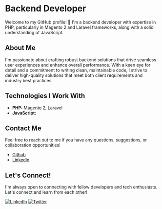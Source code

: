 # Backend Developer

Welcome to my GitHub profile! 👋 I'm a backend developer with expertise in PHP, particularly in Magento 2 and Laravel frameworks, along with a solid understanding of JavaScript.

## About Me

I'm passionate about crafting robust backend solutions that drive seamless user experiences and enhance overall performance. With a keen eye for detail and a commitment to writing clean, maintainable code, I strive to deliver high-quality solutions that meet both client requirements and industry best practices.

## Technologies I Work With

- **PHP:** Magento 2, Laravel
- **JavaScript:**

## Contact Me

Feel free to reach out to me if you have any questions, suggestions, or collaboration opportunities!

- [Github](https://github.com/maulik2900)
- [LinkedIn](https://www.linkedin.com/in/maulik-paneliya-197a7b201/)

## Let's Connect!

I'm always open to connecting with fellow developers and tech enthusiasts. Let's connect and learn from each other!

[![LinkedIn](https://img.shields.io/badge/-LinkedIn-blue?style=flat-square&logo=linkedin&logoColor=white)](#)
[![Twitter](https://img.shields.io/badge/-Twitter-1DA1F2?style=flat-square&logo=twitter&logoColor=white)](#)
